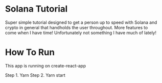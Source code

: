 # Solana Tutorial

Super simple tutorial designed to get a person up to speed with Solana and crypto in general that handholds the user throughout. More features to come when I have time! Unfortunately not something I have much of lately!

# How To Run

This app is running on create-react-app

Step 1. Yarn
Step 2. Yarn start
